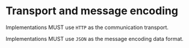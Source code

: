 # Transport and message encoding

Implementations MUST use `HTTP` as the communication transport.

Implementations MUST use `JSON` as the message encoding data format.
